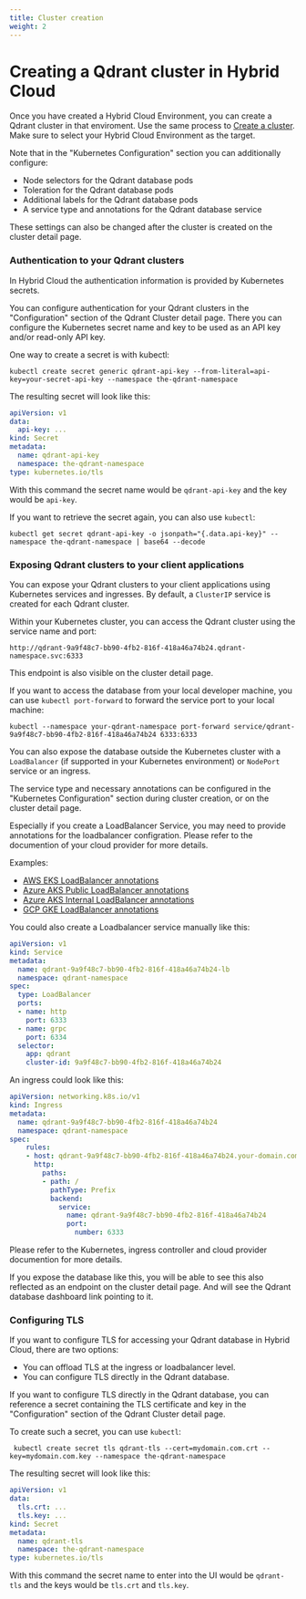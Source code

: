```yaml
---
title: Cluster creation
weight: 2
---
```


# Creating a Qdrant cluster in Hybrid Cloud

Once you have created a Hybrid Cloud Environment, you can create a Qdrant cluster in that enviroment. Use the same process to [Create a cluster](/documentation/cloud/create-cluster/). Make sure to select your Hybrid Cloud Environment as the target.

Note that in the "Kubernetes Configuration" section you can additionally configure:

* Node selectors for the Qdrant database pods
* Toleration for the Qdrant database pods
* Additional labels for the Qdrant database pods
* A service type and annotations for the Qdrant database service

These settings can also be changed after the cluster is created on the cluster detail page.

### Authentication to your Qdrant clusters

In Hybrid Cloud the authentication information is provided by Kubernetes secrets.

You can configure authentication for your Qdrant clusters in the "Configuration" section of the Qdrant Cluster detail page. There you can configure the Kubernetes secret name and key to be used as an API key and/or read-only API key.

One way to create a secret is with kubectl:

```shell
kubectl create secret generic qdrant-api-key --from-literal=api-key=your-secret-api-key --namespace the-qdrant-namespace
```

The resulting secret will look like this:

```yaml
apiVersion: v1
data:
  api-key: ...
kind: Secret
metadata:
  name: qdrant-api-key
  namespace: the-qdrant-namespace
type: kubernetes.io/tls
```

With this command the secret name would be `qdrant-api-key` and the key would be `api-key`.

If you want to retrieve the secret again, you can also use `kubectl`:

```shell
kubectl get secret qdrant-api-key -o jsonpath="{.data.api-key}" --namespace the-qdrant-namespace | base64 --decode
```

### Exposing Qdrant clusters to your client applications

You can expose your Qdrant clusters to your client applications using Kubernetes services and ingresses. By default, a `ClusterIP` service is created for each Qdrant cluster.

Within your Kubernetes cluster, you can access the Qdrant cluster using the service name and port:

```
http://qdrant-9a9f48c7-bb90-4fb2-816f-418a46a74b24.qdrant-namespace.svc:6333
```

This endpoint is also visible on the cluster detail page.

If you want to access the database from your local developer machine, you can use `kubectl port-forward` to forward the service port to your local machine:

```
kubectl --namespace your-qdrant-namespace port-forward service/qdrant-9a9f48c7-bb90-4fb2-816f-418a46a74b24 6333:6333
```

You can also expose the database outside the Kubernetes cluster with a `LoadBalancer` (if supported in your Kubernetes environment) or `NodePort` service or an ingress.

The service type and necessary annotations can be configured in the "Kubernetes Configuration" section during cluster creation, or on the cluster detail page.

Especially if you create a LoadBalancer Service, you may need to provide annotations for the loadbalancer configration. Please refer to the documention of your cloud provider for more details.

Examples:

* [AWS EKS LoadBalancer annotations](https://kubernetes-sigs.github.io/aws-load-balancer-controller/latest/guide/ingress/annotations/)
* [Azure AKS Public LoadBalancer annotations](https://learn.microsoft.com/en-us/azure/aks/load-balancer-standard)
* [Azure AKS Internal LoadBalancer annotations](https://learn.microsoft.com/en-us/azure/aks/internal-lb)
* [GCP GKE LoadBalancer annotations](https://cloud.google.com/kubernetes-engine/docs/concepts/service-load-balancer-parameters)

You could also create a Loadbalancer service manually like this:

```yaml
apiVersion: v1
kind: Service
metadata:
  name: qdrant-9a9f48c7-bb90-4fb2-816f-418a46a74b24-lb
  namespace: qdrant-namespace
spec:
  type: LoadBalancer
  ports:
  - name: http
    port: 6333
  - name: grpc
    port: 6334
  selector:
    app: qdrant
    cluster-id: 9a9f48c7-bb90-4fb2-816f-418a46a74b24
```

An ingress could look like this:

```yaml
apiVersion: networking.k8s.io/v1
kind: Ingress
metadata:
  name: qdrant-9a9f48c7-bb90-4fb2-816f-418a46a74b24
  namespace: qdrant-namespace
spec:
    rules:
    - host: qdrant-9a9f48c7-bb90-4fb2-816f-418a46a74b24.your-domain.com
      http:
        paths:
        - path: /
          pathType: Prefix
          backend:
            service:
              name: qdrant-9a9f48c7-bb90-4fb2-816f-418a46a74b24
              port:
                number: 6333
```

Please refer to the Kubernetes, ingress controller and cloud provider documention for more details.

If you expose the database like this, you will be able to see this also reflected as an endpoint on the cluster detail page. And will see the Qdrant database dashboard link pointing to it.

### Configuring TLS

If you want to configure TLS for accessing your Qdrant database in Hybrid Cloud, there are two options:

* You can offload TLS at the ingress or loadbalancer level.
* You can configure TLS directly in the Qdrant database.

If you want to configure TLS directly in the Qdrant database, you can reference a secret containing the TLS certificate and key in the "Configuration" section of the Qdrant Cluster detail page.

To create such a secret, you can use `kubectl`:

```shell
 kubectl create secret tls qdrant-tls --cert=mydomain.com.crt --key=mydomain.com.key --namespace the-qdrant-namespace
```

The resulting secret will look like this:

```yaml
apiVersion: v1
data:
  tls.crt: ...
  tls.key: ...
kind: Secret
metadata:
  name: qdrant-tls
  namespace: the-qdrant-namespace
type: kubernetes.io/tls
```

With this command the secret name to enter into the UI would be `qdrant-tls` and the keys would be `tls.crt` and `tls.key`.